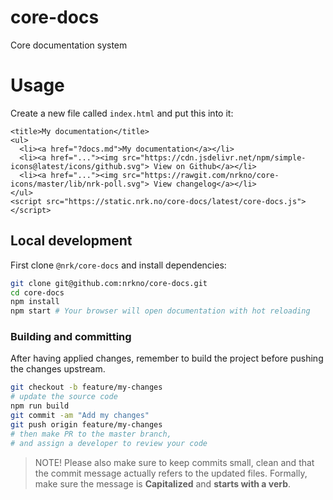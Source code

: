 # core-docs

Core documentation system


# Usage

Create a new file called `index.html` and put this into it:

```
<title>My documentation</title>
<ul>
  <li><a href="?docs.md">My documentation</a></li>
  <li><a href="..."><img src="https://cdn.jsdelivr.net/npm/simple-icons@latest/icons/github.svg"> View on Github</a></li>
  <li><a href="..."><img src="https://rawgit.com/nrkno/core-icons/master/lib/nrk-poll.svg"> View changelog</a></li>
</ul>
<script src="https://static.nrk.no/core-docs/latest/core-docs.js"></script>
```

## Local development
First clone `@nrk/core-docs` and install dependencies:

```bash
git clone git@github.com:nrkno/core-docs.git
cd core-docs
npm install
npm start # Your browser will open documentation with hot reloading
```

### Building and committing
After having applied changes, remember to build the project before pushing the changes upstream.

```bash
git checkout -b feature/my-changes
# update the source code
npm run build
git commit -am "Add my changes"
git push origin feature/my-changes
# then make PR to the master branch,
# and assign a developer to review your code
```

> NOTE! Please also make sure to keep commits small, clean and that the commit message actually refers to the updated files. Formally, make sure the message is **Capitalized** and **starts with a verb**.
